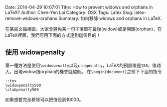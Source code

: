 Date: 2014-04-29 10:07:01
Title: How to prevent widows and orphans in LaTeX?
Author: Chen-Yen Lai
Category: OSX
Tags: Latex
Slug: latex-remove-widows-orphans
Summary: 如何移除 widows and orphans in LaTeX.

在某些文擋裡面，大家會避免某一句子落單在最後(widow)或是開頭(orphan)，在LaTeX裡面，我們可用下面的方式達到這個目的！

## 使用 widowpenalty

第一種方法是使用`\widowpenalty`以及`clubpenalty`，LaTeX的預設值是`150`，值越大，出現widow跟orphan的機會就越低。
在`\begin{document}`之前下下面的指令

    ::tex
    \widowpenalty500
    \clubpenalty500

如果想要完全移除可以把值設到10000。

